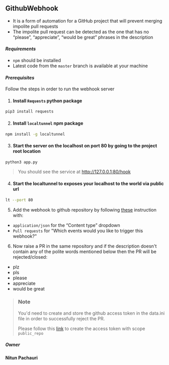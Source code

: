 ## GithubWebhook 

- It is a form of automation for a GitHub project that will prevent
merging impolite pull requests
- The impolite pull request can be detected as the one that has no “please”, “appreciate”,
“would be great” phrases in the description

#### _Requirements_ 
 - `npm` should be installed 
 - Latest code from the `master` branch is available at your machine

#### _Prerequisites_

Follow the steps in order to run the webhook server

1. #### Install `Requests` python package

```sh
pip3 install requests
```

2. #### Install `localtunnel` npm package

```sh
npm install -g localtunnel
```

3. #### Start the server on the localhost on port 80 by going to the project root location

```sh
python3 app.py
```

> You should see the service at http://127.0.0.1:80/hook

4. #### Start the localtunnel to exposes your localhost to the world via public url

```sh
lt --port 80
```

5. Add the webhook to github repository by following [these](https://hookdeck.com/guides/platforms/post/getting-started-github-webhooks#what-are-github-webhooks) instruction with:
- `application/json` for the “Content type” dropdown
- `Pull requests` for "Which events would you like to trigger this webhook?"

6. Now raise a PR in the same repository and if the description doesn't contain any of the polite words mentioned below then the PR will be rejected/closed:

- plz
- pls
- please
- appreciate
- would be great

> ### **Note**
> You'd need to create and store the github access token in the data.ini file in order to successfully reject the PR.
> 
> Please follow this [link](https://docs.github.com/en/authentication/keeping-your-account-and-data-secure/creating-a-personal-access-token) to create the access token with scope `public_repo` 


##### Owner
**Nitun Pachauri**